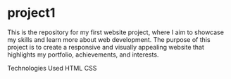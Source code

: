 # project1
This is the repository for my first website project, where I aim to showcase my skills and learn more about web development. The purpose of this project is to create a responsive and visually appealing website that highlights my portfolio, achievements, and interests.

Technologies Used
HTML
CSS
